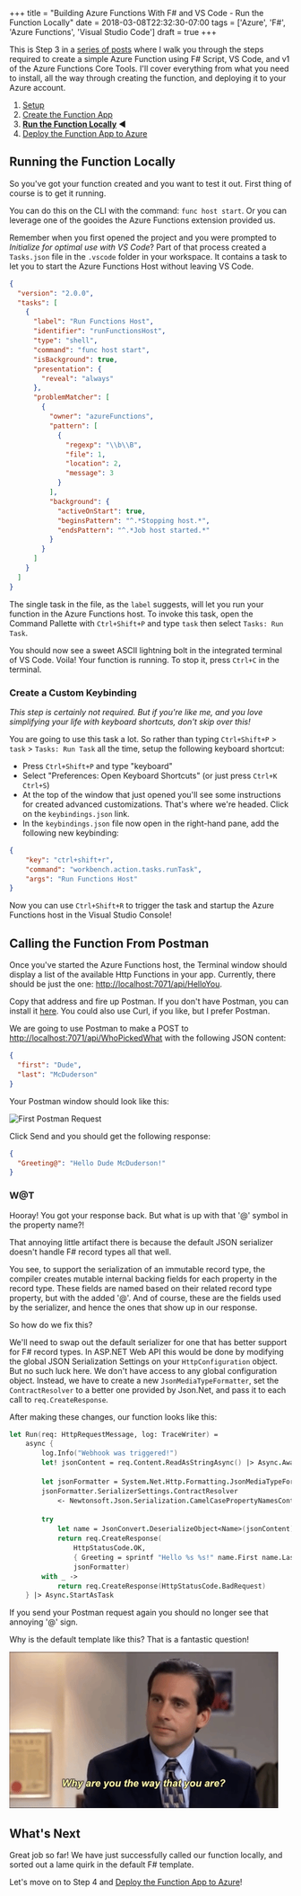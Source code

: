 +++
title = "Building Azure Functions With F# and VS Code - Run the Function Locally"
date = 2018-03-08T22:32:30-07:00
tags = ['Azure', 'F#', 'Azure Functions', 'Visual Studio Code']
draft = true
+++

This is Step 3 in a [series of posts](../toc) where I walk you through the steps required to create a simple Azure Function using F# Script, VS Code, and v1 of the Azure Functions Core Tools.
I'll cover everything from what you need to install, all the way through creating the function, and deploying it to your Azure account.

1. [Setup](../1-setup)
2. [Create the Function App](../2-create-function-app)
3. **[Run the Function Locally](../3-running-locally)** :arrow_backward:
4. [Deploy the Function App to Azure](../4-deploy-to-azure)

## Running the Function Locally

So you've got your function created and you want to test it out. First thing of course is to get it running.

You can do this on the CLI with the command: `func host start`. Or you can leverage one of the gooides the Azure Functions extension provided us.

Remember when you first opened the project and you were prompted to _Initialize for optimal use with VS Code_? Part of that process created a `Tasks.json` file in the `.vscode` folder in your workspace. 
It contains a task to let you to start the Azure Functions Host without leaving VS Code.

```json
{
  "version": "2.0.0",
  "tasks": [
    {
      "label": "Run Functions Host",
      "identifier": "runFunctionsHost",
      "type": "shell",
      "command": "func host start",
      "isBackground": true,
      "presentation": {
        "reveal": "always"
      },
      "problemMatcher": [
        {
          "owner": "azureFunctions",
          "pattern": [
            {
              "regexp": "\\b\\B",
              "file": 1,
              "location": 2,
              "message": 3
            }
          ],
          "background": {
            "activeOnStart": true,
            "beginsPattern": "^.*Stopping host.*",
            "endsPattern": "^.*Job host started.*"
          }
        }
      ]
    }
  ]
}
```

The single task in the file, as the `label` suggests, will let you run your function in the Azure Functions host. To invoke this task, open the Command Pallette with `Ctrl+Shift+P` and type `task` then select `Tasks: Run Task`. 

You should now see a sweet ASCII lightning bolt in the integrated terminal of VS Code. Voila! Your function is running. To stop it, press `Ctrl+C` in the terminal.

### Create a Custom Keybinding

_This step is certainly not required. But if you're like me, and you love simplifying your life with keyboard shortcuts, don't skip over this!_

You are going to use this task a lot. So rather than typing `Ctrl+Shift+P` > `task` > `Tasks: Run Task` all the time, setup the following keyboard shortcut:

- Press `Ctrl+Shift+P` and type "keyboard"
- Select "Preferences: Open Keyboard Shortcuts" (or just press `Ctrl+K Ctrl+S`)
- At the top of the window that just opened you'll see some instructions for created advanced customizations. That's where we're headed. Click on the `keybindings.json` link.
- In the `keybindings.json` file now open in the right-hand pane, add the following new keybinding:

```json
{
    "key": "ctrl+shift+r",
    "command": "workbench.action.tasks.runTask",
    "args": "Run Functions Host"
}
```

Now you can use `Ctrl+Shift+R` to trigger the task and startup the Azure Functions host in the Visual Studio Console!

## Calling the Function From Postman

Once you've started the Azure Functions host, the Terminal window should display a list of the available Http Functions in your app. Currently, there should be just the one: <http://localhost:7071/api/HelloYou>.

Copy that address and fire up Postman. If you don't have Postman, you can install it [here](https://www.getPostman.com/). You could also use Curl, if you like, but I prefer Postman.

We are going to use Postman to make a POST to <http://localhost:7071/api/WhoPickedWhat> with the following JSON content:

```json
{
  "first": "Dude",
  "last": "McDuderson"
}
```

Your Postman window should look like this:

![First Postman Request](../img/postman-request-1.png)

Click Send and you should get the following response:

```json
{
  "Greeting@": "Hello Dude McDuderson!"
}
```

### W@T

Hooray! You got your response back. But what is up with that '@' symbol in the property name?!

That annoying little artifact there is because the default JSON serializer doesn't handle F# record types all that well.

You see, to support the serialization of an immutable record type, the compiler creates mutable internal backing fields for each property in the record type. These fields are named based on their related record type property, but with the added '@'. And of course, these are the fields used by the serializer, and hence the ones that show up in our response.

So how do we fix this?

We'll need to swap out the default serializer for one that has better support for F# record types. In ASP.NET Web API this would be done by modifying the global JSON Serialization Settings on your `HttpConfiguration` object. But no such luck here. We don't have access to any global configuration object. Instead, we have to create a new `JsonMediaTypeFormatter`, set the `ContractResolver` to a better one provided by Json.Net, and pass it to each call to `req.CreateResponse`.

After making these changes, our function looks like this:

```fsharp
let Run(req: HttpRequestMessage, log: TraceWriter) =
    async {
        log.Info("Webhook was triggered!")
        let! jsonContent = req.Content.ReadAsStringAsync() |> Async.AwaitTask

        let jsonFormatter = System.Net.Http.Formatting.JsonMediaTypeFormatter()
        jsonFormatter.SerializerSettings.ContractResolver
            <- Newtonsoft.Json.Serialization.CamelCasePropertyNamesContractResolver()

        try
            let name = JsonConvert.DeserializeObject<Name>(jsonContent)
            return req.CreateResponse(
                HttpStatusCode.OK, 
                { Greeting = sprintf "Hello %s %s!" name.First name.Last },
                jsonFormatter)
        with _ ->
            return req.CreateResponse(HttpStatusCode.BadRequest)
    } |> Async.StartAsTask
```

If you send your Postman request again you should no longer see that annoying '@' sign.

Why is the default template like this? That is a fantastic question!

![The Office - Why are you the way that you are meme](img/why-are-you-the-way-that-you-are.gif)

## What's Next

Great job so far! We have just successfully called our function locally, and sorted out a lame quirk in the default F# template.

Let's move on to Step 4 and [Deploy the Function App to Azure](../4-deploy-to-azure)!
